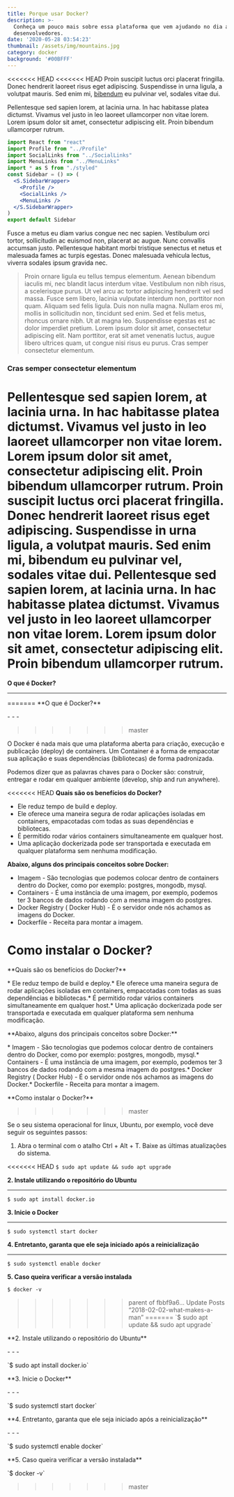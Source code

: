 ```yaml
---
title: Porque usar Docker?
description: >-
  Conheça um pouco mais sobre essa plataforma que vem ajudando no dia a dia dos
  desenvolvedores.
date: '2020-05-28 03:54:23'
thumbnail: /assets/img/mountains.jpg
category: docker
background: '#00BFFF'
---
```

<<<<<<< HEAD
<<<<<<< HEAD
Proin suscipit luctus orci placerat fringilla. Donec hendrerit laoreet risus eget adipiscing. Suspendisse in urna ligula, a volutpat mauris. Sed enim mi, [bibendum](http://google.com) eu pulvinar vel, sodales vitae dui.

Pellentesque sed sapien lorem, at lacinia urna. In hac habitasse platea dictumst. Vivamus vel justo in leo laoreet ullamcorper non vitae lorem. Lorem ipsum dolor sit amet, consectetur adipiscing elit. Proin bibendum ullamcorper rutrum.

```jsx
import React from "react"
import Profile from "../Profile"
import SocialLinks from "../SocialLinks"
import MenuLinks from "../MenuLinks"
import * as S from "./styled"
const Sidebar = () => (
  <S.SidebarWrapper>
    <Profile />
    <SocialLinks />
    <MenuLinks />
  </S.SidebarWrapper>
)
export default Sidebar
```

Fusce a metus eu diam varius congue nec nec sapien. Vestibulum orci tortor, sollicitudin ac euismod non, placerat ac augue. Nunc convallis accumsan justo. Pellentesque habitant morbi tristique senectus et netus et malesuada fames ac turpis egestas. Donec malesuada vehicula lectus, viverra sodales ipsum gravida nec.

> Proin ornare ligula eu tellus tempus elementum. Aenean bibendum iaculis mi, nec blandit lacus interdum vitae. Vestibulum non nibh risus, a scelerisque purus. Ut vel arcu ac tortor adipiscing hendrerit vel sed massa. Fusce sem libero, lacinia vulputate interdum non, porttitor non quam. Aliquam sed felis ligula. Duis non nulla magna.
Nullam eros mi, mollis in sollicitudin non, tincidunt sed enim. Sed et felis metus, rhoncus ornare nibh. Ut at magna leo. Suspendisse egestas est ac dolor imperdiet pretium. Lorem ipsum dolor sit amet, consectetur adipiscing elit. Nam porttitor, erat sit amet venenatis luctus, augue libero ultrices quam, ut congue nisi risus eu purus. Cras semper consectetur elementum.
### Cras semper consectetur elementum
Pellentesque sed sapien lorem, at lacinia urna. In hac habitasse platea dictumst. Vivamus vel justo in leo laoreet ullamcorper non vitae lorem. Lorem ipsum dolor sit amet, consectetur adipiscing elit. Proin bibendum ullamcorper rutrum.
Proin suscipit luctus orci placerat fringilla. Donec hendrerit laoreet risus eget adipiscing. Suspendisse in urna ligula, a volutpat mauris. Sed enim mi, bibendum eu pulvinar vel, sodales vitae dui. Pellentesque sed sapien lorem, at lacinia urna. In hac habitasse platea dictumst. Vivamus vel justo in leo laoreet ullamcorper non vitae lorem. Lorem ipsum dolor sit amet, consectetur adipiscing elit. Proin bibendum ullamcorper rutrum.
=======
**O que é Docker?**

- - -
=======
\*\*O que é Docker?\*\*

\- - -
>>>>>>> master

O Docker é nada mais que uma plataforma aberta para criação, execução e publicação (deploy) de containers. Um Container é a forma de empacotar sua aplicação e suas dependências (bibliotecas) de forma padronizada. 

Podemos dizer que as palavras chaves para o Docker são: construir, entregar e rodar em qualquer ambiente (develop, ship and run anywhere).

<<<<<<< HEAD
**Quais são os benefícios do Docker?**

* Ele reduz tempo de build e deploy.
* Ele oferece uma maneira segura de rodar aplicações isoladas em containers, empacotadas com todas as suas dependências e bibliotecas.
* É permitido rodar vários containers simultaneamente em qualquer host.
* Uma aplicação dockerizada pode ser transportada e executada em qualquer plataforma sem nenhuma modificação.

**Abaixo, alguns dos principais conceitos sobre Docker:**

* Imagem - São tecnologias que podemos colocar dentro de containers dentro do Docker, como por exemplo: postgres, mongodb, mysql.
* Containers - É uma instância de uma imagem, por exemplo, podemos ter 3 bancos de dados rodando com a mesma imagem do postgres.
* Docker Registry ( Docker Hub) - É o servidor onde nós achamos as imagens do Docker.
* Dockerfile - Receita para montar a imagem.

**Como instalar o Docker?**
=======
\*\*Quais são os benefícios do Docker?\*\*

\* Ele reduz tempo de build e deploy.\* Ele oferece uma maneira segura de rodar aplicações isoladas em containers, empacotadas com todas as suas dependências e bibliotecas.\* É permitido rodar vários containers simultaneamente em qualquer host.\* Uma aplicação dockerizada pode ser transportada e executada em qualquer plataforma sem nenhuma modificação.

\*\*Abaixo, alguns dos principais conceitos sobre Docker:\*\*

\* Imagem - São tecnologias que podemos colocar dentro de containers dentro do Docker, como por exemplo: postgres, mongodb, mysql.\* Containers - É uma instância de uma imagem, por exemplo, podemos ter 3 bancos de dados rodando com a mesma imagem do postgres.\* Docker Registry ( Docker Hub) - É o servidor onde nós achamos as imagens do Docker.\* Dockerfile - Receita para montar a imagem.

\*\*Como instalar o Docker?\*\*
>>>>>>> master

Se o seu sistema operacional for linux, Ubuntu, por exemplo, você deve seguir os seguintes passos:

1. Abra o terminal com o atalho Ctrl + Alt + T. Baixe as últimas atualizações do sistema.

<<<<<<< HEAD
`$ sudo apt update && sudo apt upgrade`

**2. Instale utilizando o repositório do Ubuntu** 

- - -

`$ sudo apt install docker.io`

**3. Inicie o Docker**

- - -

`$ sudo systemctl start docker`

**4. Entretanto, garanta que ele seja iniciado após a reinicialização**

- - -

`$ sudo systemctl enable docker`

**5. Caso queira verificar a versão instalada**

`$ docker -v`
>>>>>>> parent of fbbf9a6... Update Posts “2018-02-02-what-makes-a-man”
=======
\`$ sudo apt update && sudo apt upgrade\`

\*\*2. Instale utilizando o repositório do Ubuntu\*\* 

\- - -

\`$ sudo apt install docker.io\`

\*\*3. Inicie o Docker\*\*

\- - -

\`$ sudo systemctl start docker\`

\*\*4. Entretanto, garanta que ele seja iniciado após a reinicialização\*\*

\- - -

\`$ sudo systemctl enable docker\`

\*\*5. Caso queira verificar a versão instalada\*\*

\`$ docker -v\`
>>>>>>> master
